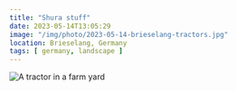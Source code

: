 ```yaml
---
title: "Shura stuff"
date: 2023-05-14T13:05:29
image: "/img/photo/2023-05-14-brieselang-tractors.jpg"
location: Brieselang, Germany
tags: [ germany, landscape ]
---
```


![A tractor in a farm yard](/img/photo/2023-05-14-brieselang-tractors.jpg)
